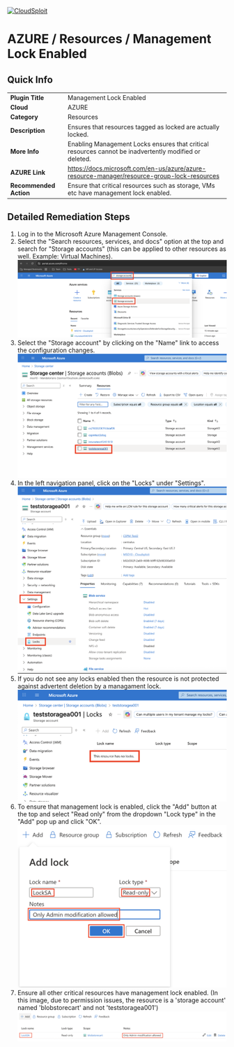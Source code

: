 [![CloudSploit](https://cloudsploit.com/img/logo-new-big-text-100.png "CloudSploit")](https://cloudsploit.com)

# AZURE / Resources / Management Lock Enabled

## Quick Info

| | |
|-|-|
| **Plugin Title** | Management Lock Enabled |
| **Cloud** | AZURE |
| **Category** | Resources |
| **Description** | Ensures that resources tagged as locked are actually locked. |
| **More Info** | Enabling Management Locks ensures that critical resources cannot be inadvertently modified or deleted. |
| **AZURE Link** | https://docs.microsoft.com/en-us/azure/azure-resource-manager/resource-group-lock-resources |
| **Recommended Action** | Ensure that critical resources such as storage, VMs etc have management lock enabled. |

## Detailed Remediation Steps
1. Log in to the Microsoft Azure Management Console.
2. Select the "Search resources, services, and docs" option at the top and search for "Storage accounts" (this can be applied to other resources as well. Example: Virtual Machines). </br> <img src="/resources/azure/resources/management-lock-enabled/step2.png"/>
3. Select the "Storage account" by clicking on the "Name" link to access the configuration changes. </br> <img src="/resources/azure/resources/management-lock-enabled/step3.png"/>
4. In the left navigation panel, click on the "Locks" under "Settings".</br> <img src="/resources/azure/resources/management-lock-enabled/step4.png"/>
5. If you do not see any locks enabled then the resource is not protected against advertent deletion by a managament lock.</br> <img src="/resources/azure/resources/management-lock-enabled/step5.png"/>
6. To ensure that management lock is enabled, click the "Add" button at the top and select "Read only" from the dropdown "Lock type" in the "Add" pop up and click "OK". </br> <img src="/resources/azure/resources/management-lock-enabled/step6.png"/>
7. Ensure all other critical resources have management lock enabled. (In this image, due to permission issues, the resource is a 'storage account' named 'blobstorecart' and not 'teststoragea001')</br> <img src="/resources/azure/resources/management-lock-enabled/step7.png"/>
